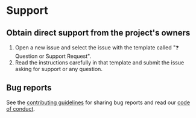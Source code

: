 # **Support**

<!-- Taken from https://github.com/Josee9988/project-template/blob/master/.github/SUPPORT.md -->

## Obtain direct support from the project's owners

1. Open a new issue and select the issue with the template called "❓ Question or Support Request".
2. Read the instructions carefully in that template and submit the issue asking for support
or any question.

## Bug reports

See the [contributing guidelines](CONTRIBUTING.md) for sharing bug reports and read our [code of conduct](CODE_OF_CONDUCT.md).

